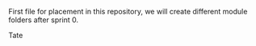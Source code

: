 First file for placement in this repository, we will create different module folders after sprint 0.

Tate
